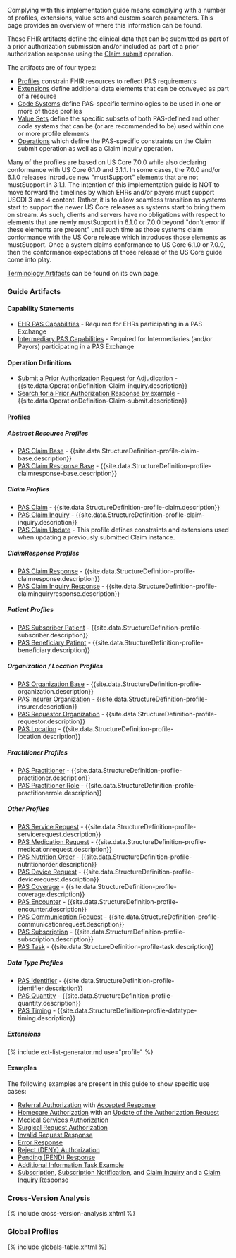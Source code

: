 Complying with this implementation guide means complying with a number of profiles, extensions, value sets and custom search parameters.  This page provides an overview of where this information can be found.

These FHIR artifacts define the clinical data that can be submitted as part of a prior authorization submission and/or included as part of a prior authorization response using the [Claim submit](OperationDefinition-Claim-submit.html) operation.

The artifacts are of four types:

* [Profiles]({{site.data.fhir.path}}profiling.html) constrain FHIR resources to reflect PAS requirements
* [Extensions]({{site.data.fhir.path}}extensibility.html) define additional data elements that can be conveyed as part of a resource
* [Code Systems]({{site.data.fhir.path}}codesystem.html) define PAS-specific terminologies to be used in one or more of those profiles
* [Value Sets]({{site.data.fhir.path}}valueset.html) define the specific subsets of both PAS-defined and other code systems that can be (or are recommended to be) used within one or more profile elements
* [Operations]({{site.data.fhir.path}}operationdefinition.html) which define the PAS-specific constraints on the Claim submit operation as well as a Claim inquiry operation.

Many of the profiles are based on US Core 7.0.0 while also declaring conformance with US Core 6.1.0 and 3.1.1. In some cases, the 7.0.0 and/or 6.1.0 releases introduce new "mustSupport" elements that are not mustSupport in 3.1.1. The intention of this implementation guide is NOT to move forward the timelines by which EHRs and/or payers must support USCDI 3 and 4 content. Rather, it is to allow seamless transition as systems start to support the newer US Core releases as systems start to bring them on stream. As such, clients and servers have no obligations with respect to elements that are newly mustSupport in 6.1.0 or 7.0.0 beyond "don't error if these elements are present" until such time as those systems claim conformance with the US Core release which introduces those elements as mustSupport. Once a system claims conformance to US Core 6.1.0 or 7.0.0, then the conformance expectations of those release of the US Core guide come into play.

[Terminology Artifacts](terminology.html) can be found on its own page.

### Guide Artifacts

#### Capability Statements
* [EHR PAS Capabilities](CapabilityStatement-EHRCapabilities.html) - Required for EHRs participating in a PAS Exchange
* [Intermediary PAS Capabilities](CapabilityStatement-IntermediaryCapabilities.html) - Required for Intermediaries (and/or Payors) participating in a PAS Exchange

#### Operation Definitions
* [Submit a Prior Authorization Request for Adjudication](OperationDefinition-Claim-submit.html) - {{site.data.OperationDefinition-Claim-inquiry.description}}
* [Search for a Prior Authorization Response by example](OperationDefinition-Claim-inquiry.html) - {{site.data.OperationDefinition-Claim-submit.description}}

#### Profiles

##### Abstract Resource Profiles
* [PAS Claim Base](StructureDefinition-profile-claim-base.html) - {{site.data.StructureDefinition-profile-claim-base.description}}
* [PAS Claim Response Base](StructureDefinition-profile-claimresponse-base.html) - {{site.data.StructureDefinition-profile-claimresponse-base.description}}

##### Claim Profiles
* [PAS Claim](StructureDefinition-profile-claim.html) - {{site.data.StructureDefinition-profile-claim.description}}
* [PAS Claim Inquiry](StructureDefinition-profile-claim-inquiry.html) - {{site.data.StructureDefinition-profile-claim-inquiry.description}}
* [PAS Claim Update](StructureDefinition-profile-claim-update.html) - This profile defines constraints and extensions used when updating a previously submitted Claim instance.

##### ClaimResponse Profiles
* [PAS Claim Response](StructureDefinition-profile-claimresponse.html) - {{site.data.StructureDefinition-profile-claimresponse.description}}
* [PAS Claim Inquiry Response](StructureDefinition-profile-claiminquiryresponse.html) - {{site.data.StructureDefinition-profile-claiminquiryresponse.description}}

##### Patient Profiles
* [PAS Subscriber Patient](StructureDefinition-profile-subscriber.html) - {{site.data.StructureDefinition-profile-subscriber.description}}
* [PAS Beneficiary Patient](StructureDefinition-profile-beneficiary.html) - {{site.data.StructureDefinition-profile-beneficiary.description}}

##### Organization / Location Profiles
* [PAS Organization Base](StructureDefinition-profile-organization.html) - {{site.data.StructureDefinition-profile-organization.description}}
* [PAS Insurer Organization](StructureDefinition-profile-insurer.html) - {{site.data.StructureDefinition-profile-insurer.description}}
* [PAS Requestor Organization](StructureDefinition-profile-requestor.html) - {{site.data.StructureDefinition-profile-requestor.description}}
* [PAS Location](StructureDefinition-profile-location.html) - {{site.data.StructureDefinition-profile-location.description}}

##### Practitioner Profiles
* [PAS Practitioner](StructureDefinition-profile-practitioner.html) - {{site.data.StructureDefinition-profile-practitioner.description}}
* [PAS Practitioner Role](StructureDefinition-profile-practitionerrole.html) - {{site.data.StructureDefinition-profile-practitionerrole.description}}

##### Other Profiles
* [PAS Service Request](StructureDefinition-profile-servicerequest.html) - {{site.data.StructureDefinition-profile-servicerequest.description}}
* [PAS Medication Request](StructureDefinition-profile-medicationrequest.html) - {{site.data.StructureDefinition-profile-medicationrequest.description}}
* [PAS Nutrition Order](StructureDefinition-profile-nutritionorder.html) - {{site.data.StructureDefinition-profile-nutritionorder.description}}
* [PAS Device Request](StructureDefinition-profile-devicerequest.html) - {{site.data.StructureDefinition-profile-devicerequest.description}}
* [PAS Coverage](StructureDefinition-profile-coverage.html) - {{site.data.StructureDefinition-profile-coverage.description}}
* [PAS Encounter](StructureDefinition-profile-encounter.html) - {{site.data.StructureDefinition-profile-encounter.description}}
* [PAS Communication Request](StructureDefinition-profile-communicationrequest.html) - {{site.data.StructureDefinition-profile-communicationrequest.description}}
* [PAS Subscription](StructureDefinition-profile-subscription.html) - {{site.data.StructureDefinition-profile-subscription.description}}
* [PAS Task](StructureDefinition-profile-task.html) - {{site.data.StructureDefinition-profile-task.description}}

##### Data Type Profiles
* [PAS Identifier](StructureDefinition-profile-identifier.html) - {{site.data.StructureDefinition-profile-identifier.description}}
* [PAS Quantity](StructureDefinition-profile-quantity.html) - {{site.data.StructureDefinition-profile-quantity.description}}
* [PAS Timing](StructureDefinition-profile-datatype-timing.html) - {{site.data.StructureDefinition-profile-datatype-timing.description}}

##### Extensions
{% include ext-list-generator.md use="profile" %}

#### Examples
The following examples are present in this guide to show specific use cases:

* [Referral Authorization](Bundle-ReferralAuthorizationBundleExample.html) with [Accepted Response](Bundle-ReferralAuthorizationResponseBundleExample.html)
* [Homecare Authorization](Bundle-HomecareAuthorizationBundleExample.html) with an [Update of the Authorization Request](Bundle-HomecareAuthorizationUpdateBundleExample.html)
* [Medical Services Authorization](Bundle-MedicalServicesAuthorizationBundleExample.html)
* [Surgical Request Authorization](Bundle-SurgicalRequestBundleExample.html)
* [Invalid Request Response](OperationOutcome-InvalidRequestResponse.html)
* [Error Response](Bundle-ErrorResponseBundleExample.html)
* [Reject (DENY) Authorization](Bundle-RejectionResponseBundleExample.html)
* [Pending (PEND) Response](Bundle-ReferralPendingAuthorizationResponseBundleExample.html)
* [Additional Information Task Example](Task-AdditionalInformationTaskExample.html)
* [Subscription](Subscription-PASSubscriptionExample.html), [Subscription Notification](Bundle-PASSubscriptionNotification.html), and [Claim Inquiry](Bundle-PASClaimInquiryBundleExample.html) and a [Claim Inquiry Response](Bundle-PASClaimInquiryResponseBundleExample.html)


### Cross-Version Analysis
{% include cross-version-analysis.xhtml %}

### Global Profiles

{% include globals-table.xhtml %}
